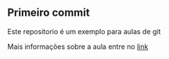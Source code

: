 ## Primeiro commit

Este repositorio é um exemplo para aulas de git

Mais informações sobre a aula entre no [link](https://hackmd.io/4rsOfucqTH2INdJrfnusMw)